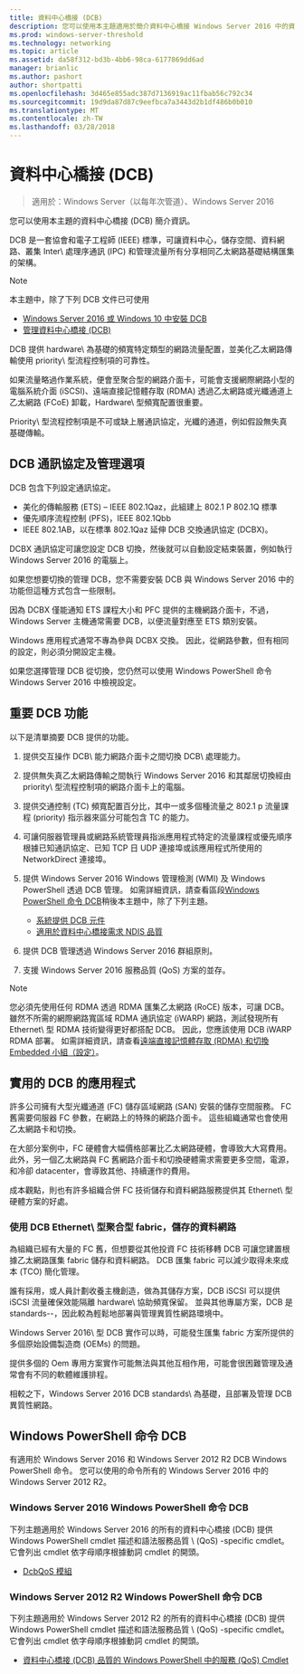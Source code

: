 ```yaml
---
title: 資料中心橋接 (DCB)
description: 您可以使用本主題適用於簡介資料中心橋接 Windows Server 2016 中的資訊。
ms.prod: windows-server-threshold
ms.technology: networking
ms.topic: article
ms.assetid: da58f312-bd3b-4bb6-98ca-6177869dd6ad
manager: brianlic
ms.author: pashort
author: shortpatti
ms.openlocfilehash: 3d465e855adc387d7136919ac11fbab56c792c34
ms.sourcegitcommit: 19d9da87d87c9eefbca7a3443d2b1df486b0b010
ms.translationtype: MT
ms.contentlocale: zh-TW
ms.lasthandoff: 03/28/2018
---
```

# <a name="data-center-bridging-dcb"></a>資料中心橋接 \(DCB\)

>適用於：Windows Server（以每年次管道）、Windows Server 2016

您可以使用本主題的資料中心橋接 \(DCB\) 簡介資訊。

DCB 是一套協會和電子工程師 \(IEEE\) 標準，可讓資料中心，儲存空間、資料網路、叢集 Inter\ 處理序通訊 \(IPC\) 和管理流量所有分享相同乙太網路基礎結構匯集的架構。

>[!NOTE]
>本主題中，除了下列 DCB 文件已可使用
>
>- [Windows Server 2016 或 Windows 10 中安裝 DCB](dcb-install.md)
>- [管理資料中心橋接 (DCB)](dcb-manage.md)

DCB 提供 hardware\ 為基礎的頻寬特定類型的網路流量配置，並美化乙太網路傳輸使用 priority\ 型流程控制項的可靠性。

如果流量略過作業系統，便會至聚合型的網路介面卡，可能會支援網際網路小型的電腦系統介面 \(iSCSI\)、遠端直接記憶體存取 \(RDMA\) 透過乙太網路或光纖通道上乙太網路 \(FCoE\) 卸載，Hardware\ 型頻寬配置很重要。

Priority\ 型流程控制項是不可或缺上層通訊協定，光纖的通道，例如假設無失真基礎傳輸。

## <a name="dcb-protocols-and-management-options"></a>DCB 通訊協定及管理選項

DCB 包含下列設定通訊協定。 

- 美化的傳輸服務 \(ETS\) – IEEE 802.1Qaz，此組建上 802.1 P 802.1Q 標準
- 優先順序流程控制 \(PFS\)，IEEE 802.1Qbb 
- IEEE 802.1AB，以在標準 802.1Qaz 延伸 DCB 交換通訊協定 \(DCBX\)。

DCBX 通訊協定可讓您設定 DCB 切換，然後就可以自動設定結束裝置，例如執行 Windows Server 2016 的電腦上。

如果您想要切換的管理 DCB，您不需要安裝 DCB 與 Windows Server 2016 中的功能但這種方式包含一些限制。

因為 DCBX 僅能通知 ETS 課程大小和 PFC 提供的主機網路介面卡，不過，Windows Server 主機通常需要 DCB，以便流量對應至 ETS 類別安裝。

Windows 應用程式通常不專為參與 DCBX 交換。 因此，從網路參數，但有相同的設定，則必須分開設定主機。

如果您選擇管理 DCB 從切換，您仍然可以使用 Windows PowerShell 命令 Windows Server 2016 中檢視設定。

##  <a name="important-dcb-functionality"></a>重要 DCB 功能

以下是清單摘要 DCB 提供的功能。

1. 提供交互操作 DCB\ 能力網路介面卡之間切換 DCB\ 處理能力。

2. 提供無失真乙太網路傳輸之間執行 Windows Server 2016 和其鄰居切換經由 priority\ 型流程控制項的網路介面卡上的電腦。

3. 提供交通控制 \(TC\) 頻寬配置百分比，其中一或多個種流量之 802.1 p 流量課程 \(priority\) 指示器來區分可能包含 TC 的能力。

4. 可讓伺服器管理員或網路系統管理員指派應用程式特定的流量課程或優先順序根據已知通訊協定、已知 TCP 日 UDP 連接埠或該應用程式所使用的 NetworkDirect 連接埠。

5. 提供 Windows Server 2016 Windows 管理檢測 \(WMI\) 及 Windows PowerShell 透過 DCB 管理。 如需詳細資訊，請查看區段[Windows PowerShell 命令 DCB](#bkmk_wps)稍後本主題中，除了下列主題。
    - [系統提供 DCB 元件](https://msdn.microsoft.com/windows/hardware/drivers/network/system-provided-dcb-components)
    - [適用於資料中心橋接需求 NDIS 品質](https://msdn.microsoft.com/windows/hardware/drivers/network/ndis-qos-requirements-for-data-center-bridging)

6. 提供 DCB 管理透過 Windows Server 2016 群組原則。

7. 支援 Windows Server 2016 服務品質 \(QoS\) 方案的並存。

>[!NOTE]
>您必須先使用任何 RDMA 透過 RDMA 匯集乙太網路 \(RoCE\) 版本，可讓 DCB。 雖然不所需的網際網路寬區域 RDMA 通訊協定 \(iWARP\) 網路，測試發現所有 Ethernet\ 型 RDMA 技術變得更好都搭配 DCB。 因此，您應該使用 DCB iWARP RDMA 部署。 如需詳細資訊，請查看[遠端直接記憶體存取 (RDMA) 和切換 Embedded 小組（設定）](../../../virtualization/hyper-v-virtual-switch/RDMA-and-Switch-Embedded-Teaming.md)。

##  <a name="practical-applications-of-dcb"></a>實用的 DCB 的應用程式

許多公司擁有大型光纖通道 \(FC\) 儲存區域網路 \(SAN\) 安裝的儲存空間服務。 FC 舊需要伺服器 FC 參數，在網路上的特殊的網路介面卡。 這些組織通常也會使用乙太網路卡和切換。

在大部分案例中，FC 硬體會大幅價格部署比乙太網路硬體，會導致大大寫費用。 此外，另一個乙太網路與 FC 舊網路介面卡和切換硬體需求需要更多空間，電源，和冷卻 datacenter，會導致其他、持續運作的費用。

成本觀點，則也有許多組織合併 FC 技術儲存和資料網路服務提供其 Ethernet\ 型硬體方案的好處。

### <a name="using-dcb-for-an-ethernet-based-converged-fabric-for-storage-and-data-networking"></a>使用 DCB Ethernet\ 型聚合型 fabric，儲存的資料網路

為組織已經有大量的 FC 舊，但想要從其他投資 FC 技術移轉 DCB 可讓您建置根據乙太網路匯集 fabric 儲存和資料網路。 DCB 匯集 fabric 可以減少取得未來成本 \(TCO\) 簡化管理。

誰有採用，或人員計劃收養主機創造，做為其儲存方案，DCB iSCSI 可以提供 iSCSI 流量確保效能隔離 hardware\ 協助頻寬保留。 並與其他專屬方案，DCB 是 standards\--，因此較為輕鬆地部署與管理異質性網路環境中。

Windows Server 2016\ 型 DCB 實作可以時，可能發生匯集 fabric 方案所提供的多個原始設備製造商 \(OEMs\) 的問題。

提供多個的 Oem 專用方案實作可能無法與其他互相作用，可能會很困難管理及通常會有不同的軟體維護排程。 

相較之下，Windows Server 2016 DCB standards\ 為基礎，且部署及管理 DCB 異質性網路。

## <a name="bkmk_wps"></a>Windows PowerShell 命令 DCB

有適用於 Windows Server 2016 和 Windows Server 2012 R2 DCB Windows PowerShell 命令。 您可以使用的命令所有的 Windows Server 2016 中的 Windows Server 2012 R2。

### <a name="windows-server-2016-windows-powershell-commands-for-dcb"></a>Windows Server 2016 Windows PowerShell 命令 DCB

下列主題適用於 Windows Server 2016 的所有的資料中心橋接 \(DCB\) 提供 Windows PowerShell cmdlet 描述和語法服務品質 \ (QoS\) \-specific cmdlet。 它會列出 cmdlet 依字母順序根據動詞 cmdlet 的開頭。

- [DcbQoS 模組](https://technet.microsoft.com/itpro/powershell/windows/dcbqos/dcbqos)

### <a name="windows-server-2012-r2-windows-powershell-commands-for-dcb"></a>Windows Server 2012 R2 Windows PowerShell 命令 DCB

下列主題適用於 Windows Server 2012 R2 的所有的資料中心橋接 \(DCB\) 提供 Windows PowerShell cmdlet 描述和語法服務品質 \ (QoS\) \-specific cmdlet。 它會列出 cmdlet 依字母順序根據動詞 cmdlet 的開頭。

- [資料中心橋接 (DCB) 品質的 Windows PowerShell 中的服務 (QoS) Cmdlet](https://technet.microsoft.com/library/hh967440.aspx)
